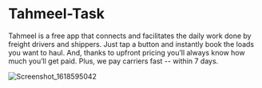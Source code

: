 # Tahmeel-Task
Tahmeel is a free app that connects and facilitates the daily work done by freight drivers and shippers. Just tap a button and instantly book the loads you want to haul. And, thanks to upfront pricing you’ll always know how much you’ll get paid. Plus, we pay carriers fast -- within 7 days.



![Screenshot_1618595042](https://user-images.githubusercontent.com/16405013/115063672-ebcd9c80-9efc-11eb-9ca5-23b1c12371b7.png)

